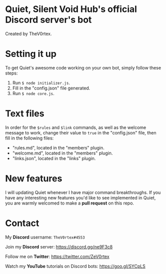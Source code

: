 # Quiet, Silent Void Hub's official Discord server's bot
Created by TheV0rtex.

# Setting it up
To get Quiet's awesome code working on your own bot, simply follow these steps:

1. Run `$ node initializer.js`.
2. Fill in the "config.json" file generated.
3. Run `$ node core.js`.

# Text files
In order for the `$rules` and `$link` commands, as well as the welcome message to work, change their value to `true` in  the "config.json" file, then fill in the following files:
- "rules.md", located in the "members" plugin.
- "welcome.md", located in the "members" plugin.
- "links.json", located in the "links" plugin.

# New features
I will updating Quiet whenever I have major command breakthroughs. If you have any interesting new features you'd like to see implemented in Quiet, you are warmly welcomed to make a **pull request** on this repo.

# Contact
My **Discord** username: `TheV0rtex#4553`

Join my **Discord** server: https://discord.gg/ne9F3c8

Follow me on **Twitter**: https://twitter.com/ZeV0rtex

Watch my **YouTube** tutorials on Discord bots: https://goo.gl/SYCpLS
